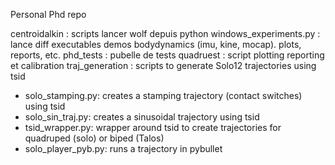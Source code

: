 Personal Phd repo


centroidalkin : scripts lancer wolf depuis python
	windows_experiments.py : lance diff executables demos bodydynamics (imu, kine, mocap). plots, reports, etc.
phd_tests : pubelle de tests
quadruest : script plotting reporting et calibration
traj_generation : scripts to generate Solo12 trajectories using tsid
 * solo_stamping.py: creates a stamping trajectory (contact switches) using tsid
 * solo_sin_traj.py: creates a sinusoidal trajectory using tsid
 * tsid_wrapper.py: wrapper around tsid to create trajectories for quadruped (solo) or biped (Talos)
 * solo_player_pyb.py: runs a trajectory in pybullet



